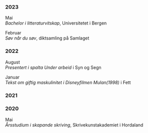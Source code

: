 ### 2023

Mai  
_Bachelor i litteraturvitskap_, Universitetet i Bergen  
  
Februar  
_Søv når du søv_, diktsamling på Samlaget  


### 2022

August  
_Presentert i spalta *Under arbeid*_ i Syn og Segn  
  
Januar  
_Tekst om giftig maskulinitet i Disneyfilmen _Mulan_(1998)_ i Fett  

### 2021


### 2020

Mai  
_Årsstudium i skapande skriving_, Skrivekunstakademiet i Hordaland  
